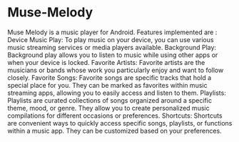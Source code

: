 # Muse-Melody
Muse Melody is a music player for Android.
Features implemented are :
Device Music Play:
To play music on your device, you can use various music streaming services or media players available. 
Background Play:
Background play allows you to listen to music while using other apps or when your device is locked. 
Favorite Artists:
Favorite artists are the musicians or bands whose work you particularly enjoy and want to follow closely.
Favorite Songs:
Favorite songs are specific tracks that hold a special place for you. They can be marked as favorites within music streaming apps, allowing you to easily access and listen to them.
Playlists:
Playlists are curated collections of songs organized around a specific theme, mood, or genre. They allow you to create personalized music compilations for different occasions or preferences.
Shortcuts:
Shortcuts are convenient ways to quickly access specific songs, playlists, or functions within a music app. They can be customized based on your preferences.
